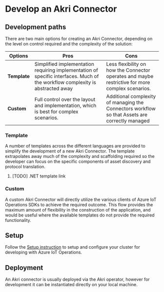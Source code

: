 # Develop an Akri Connector

## Development paths

There are two main options for creating an Akri Connector, depending on the level on control required and the complexity of the solution:

| Options | Pros | Cons |
|-|-|-|
| **Template** | Simplified implementation requiring implementation of specific interfaces. Much of the workflow complexity is abstracted away | Less flexibility on how the Connector operates and maybe restrictive for more complex scenarios. |
| **Custom** | Full control over the layout and implementation, which is best for complex scenarios. | Additional complexity of managing the Connectors workflow so that Assets are correctly managed |

### Template

A number of templates across the different languages are provided to simplify the development of a new Akri Connector. The template extrapolates away much of the complexity and scaffolding required so the developer can focus on the specific components of asset discovery and protocol translation.

1. [TODO] .NET template link

### Custom

A custom Akri Connector will directly utilize the various clients of Azure IoT Operations SDKs to achieve the required outcome. This flow provides the maximum amount of flexibility in the construction of the application, and would be useful where the available templates do not provide the required functionality.

## Setup

Follow the [Setup instruction](../setup.md) to setup and configure your cluster for developing with Azure IoT Operations.

## Deployment

An Akri connector is usually deployed via the Akri operator, however for development it can be instantiated directly on your local machine.